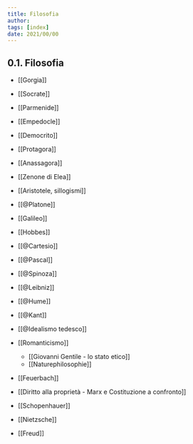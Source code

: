 ```yaml
---
title: Filosofia
author:  
tags: [index]
date: 2021/00/00
---
```

## 0.1. Filosofia
- [[Gorgia]]
- [[Socrate]]
- [[Parmenide]]
- [[Empedocle]]
- [[Democrito]]
- [[Protagora]]
- [[Anassagora]]
- [[Zenone di Elea]]
- [[Aristotele, sillogismi]]

- [[@Platone]]
- [[Galileo]]
- [[Hobbes]]
- [[@Cartesio]]
- [[@Pascal]]
- [[@Spinoza]]
- [[@Leibniz]]

- [[@Hume]]
- [[@Kant]]
- [[@Idealismo tedesco]]
- [[Romanticismo]]
	- [[Giovanni Gentile - lo stato etico]]
	- [[Naturephilosophie]]
- [[Feuerbach]]

- [[Diritto alla proprietà - Marx e Costituzione a confronto]]
- [[Schopenhauer]]
- [[Nietzsche]]
- [[Freud]]